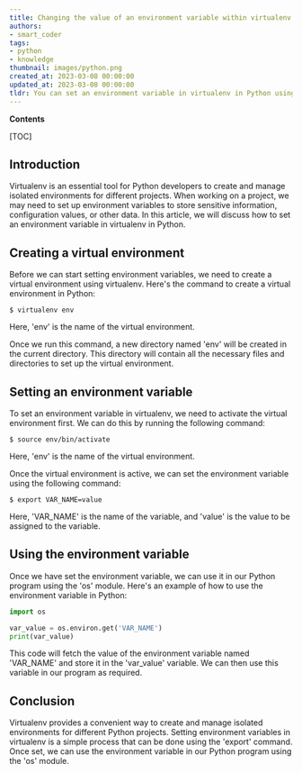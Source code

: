 ```yaml
---
title: Changing the value of an environment variable within virtualenv
authors:
- smart_coder
tags:
- python
- knowledge
thumbnail: images/python.png
created_at: 2023-03-08 00:00:00
updated_at: 2023-03-08 00:00:00
tldr: You can set an environment variable in virtualenv in Python using the command `export VAR=value` or `set VAR=value` depending on your operating system.
---
```


**Contents**

[TOC]

## Introduction

Virtualenv is an essential tool for Python developers to create and manage isolated environments for different projects. When working on a project, we may need to set up environment variables to store sensitive information, configuration values, or other data. In this article, we will discuss how to set an environment variable in virtualenv in Python.

## Creating a virtual environment

Before we can start setting environment variables, we need to create a virtual environment using virtualenv. Here's the command to create a virtual environment in Python:

```
$ virtualenv env
```

Here, 'env' is the name of the virtual environment.

Once we run this command, a new directory named 'env' will be created in the current directory. This directory will contain all the necessary files and directories to set up the virtual environment.

## Setting an environment variable

To set an environment variable in virtualenv, we need to activate the virtual environment first. We can do this by running the following command:

```
$ source env/bin/activate
```

Here, 'env' is the name of the virtual environment.

Once the virtual environment is active, we can set the environment variable using the following command:

```
$ export VAR_NAME=value
```

Here, 'VAR_NAME' is the name of the variable, and 'value' is the value to be assigned to the variable.

## Using the environment variable

Once we have set the environment variable, we can use it in our Python program using the 'os' module. Here's an example of how to use the environment variable in Python:

```python
import os

var_value = os.environ.get('VAR_NAME')
print(var_value)
```

This code will fetch the value of the environment variable named 'VAR_NAME' and store it in the 'var_value' variable. We can then use this variable in our program as required.

## Conclusion

Virtualenv provides a convenient way to create and manage isolated environments for different Python projects. Setting environment variables in virtualenv is a simple process that can be done using the 'export' command. Once set, we can use the environment variable in our Python program using the 'os' module.

